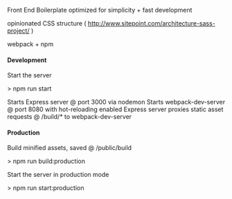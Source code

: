 Front End Boilerplate optimized for simplicity + fast development

opinionated CSS structure ( http://www.sitepoint.com/architecture-sass-project/  )

webpack + npm


#### Development

Start the server

\> npm run start

Starts Express server @ port 3000 via nodemon
Starts webpack-dev-server @ port 8080 with hot-reloading enabled
Express server proxies static asset requests @ /build/*  to webpack-dev-server


#### Production

Build minified assets, saved @ /public/build

\> npm run build:production

Start the server in production mode

\> npm run start:production


